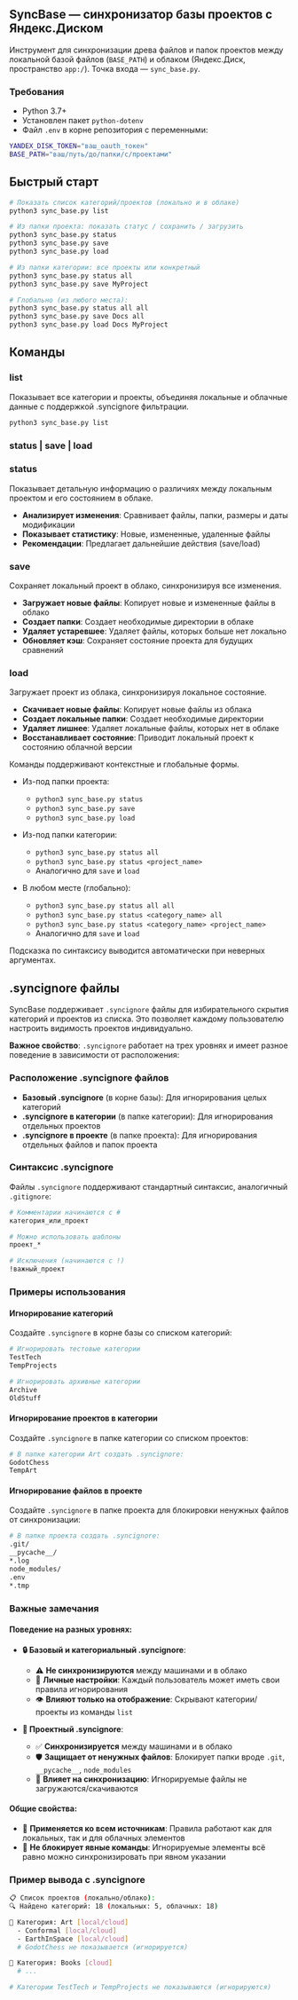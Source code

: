 ## SyncBase — синхронизатор базы проектов с Яндекс.Диском

Инструмент для синхронизации древа файлов и папок проектов между локальной базой файлов (`BASE_PATH`) и облаком (Яндекс.Диск, пространство `app:/`). Точка входа — `sync_base.py`.

### Требования
- Python 3.7+
- Установлен пакет `python-dotenv`
- Файл `.env` в корне репозитория с переменными:

```bash
YANDEX_DISK_TOKEN="ваш_oauth_токен"
BASE_PATH="ваш/путь/до/папки/с/проектами"
```

## Быстрый старт

```bash
# Показать список категорий/проектов (локально и в облаке)
python3 sync_base.py list

# Из папки проекта: показать статус / сохранить / загрузить
python3 sync_base.py status
python3 sync_base.py save
python3 sync_base.py load

# Из папки категории: все проекты или конкретный
python3 sync_base.py status all
python3 sync_base.py save MyProject

# Глобально (из любого места):
python3 sync_base.py status all all
python3 sync_base.py save Docs all
python3 sync_base.py load Docs MyProject
```

## Команды

### list
Показывает все категории и проекты, объединяя локальные и облачные данные с поддержкой .syncignore фильтрации. 

```bash
python3 sync_base.py list
```

### status | save | load

### status
Показывает детальную информацию о различиях между локальным проектом и его состоянием в облаке.

- **Анализирует изменения**: Сравнивает файлы, папки, размеры и даты модификации
- **Показывает статистику**: Новые, измененные, удаленные файлы
- **Рекомендации**: Предлагает дальнейшие действия (save/load)

### save
Сохраняет локальный проект в облако, синхронизируя все изменения.

- **Загружает новые файлы**: Копирует новые и измененные файлы в облако
- **Создает папки**: Создает необходимые директории в облаке
- **Удаляет устаревшее**: Удаляет файлы, которых больше нет локально
- **Обновляет кэш**: Сохраняет состояние проекта для будущих сравнений

### load
Загружает проект из облака, синхронизируя локальное состояние.

- **Скачивает новые файлы**: Копирует новые файлы из облака
- **Создает локальные папки**: Создает необходимые директории
- **Удаляет лишнее**: Удаляет локальные файлы, которых нет в облаке
- **Восстанавливает состояние**: Приводит локальный проект к состоянию облачной версии

Команды поддерживают контекстные и глобальные формы.

- Из-под папки проекта:
  - `python3 sync_base.py status`
  - `python3 sync_base.py save`
  - `python3 sync_base.py load`

- Из-под папки категории:
  - `python3 sync_base.py status all`
  - `python3 sync_base.py status <project_name>`
  - Аналогично для `save` и `load`

- В любом месте (глобально):
  - `python3 sync_base.py status all all`
  - `python3 sync_base.py status <category_name> all`
  - `python3 sync_base.py status <category_name> <project_name>`
  - Аналогично для `save` и `load`

Подсказка по синтаксису выводится автоматически при неверных аргументах.

## .syncignore файлы
SyncBase поддерживает `.syncignore` файлы для избирательного скрытия категорий и проектов из списка. Это позволяет каждому пользователю настроить видимость проектов индивидуально.

**Важное свойство**: `.syncignore` работает на трех уровнях и имеет разное поведение в зависимости от расположения:

### Расположение .syncignore файлов

- **Базовый .syncignore** (в корне базы): Для игнорирования целых категорий
- **.syncignore в категории** (в папке категории): Для игнорирования отдельных проектов
- **.syncignore в проекте** (в папке проекта): Для игнорирования отдельных файлов и папок проекта

### Синтаксис .syncignore

Файлы `.syncignore` поддерживают стандартный синтаксис, аналогичный `.gitignore`:

```bash
# Комментарии начинаются с #
категория_или_проект

# Можно использовать шаблоны
проект_*

# Исключения (начинаются с !)
!важный_проект
```

### Примеры использования

#### Игнорирование категорий
Создайте `.syncignore` в корне базы со списком категорий:

```bash
# Игнорировать тестовые категории
TestTech
TempProjects

# Игнорировать архивные категории
Archive
OldStuff
```

#### Игнорирование проектов в категории
Создайте `.syncignore` в папке категории со списком проектов:

```bash
# В папке категории Art создать .syncignore:
GodotChess
TempArt
```

#### Игнорирование файлов в проекте
Создайте `.syncignore` в папке проекта для блокировки ненужных файлов от синхронизации:

```bash
# В папке проекта создать .syncignore:
.git/
__pycache__/
*.log
node_modules/
.env
*.tmp
```

### Важные замечания

#### Поведение на разных уровнях:

- **🔒 Базовый и категориальный .syncignore**:
  - ⚠️ **Не синхронизируются** между машинами и в облако
  - 🎯 **Личные настройки**: Каждый пользователь может иметь свои правила игнорирования
  - 👁️ **Влияют только на отображение**: Скрывают категории/проекты из команды `list`

- **🔄 Проектный .syncignore**:
  - ✅ **Синхронизируется** между машинами и в облако
  - 🛡️ **Защищает от ненужных файлов**: Блокирует папки вроде `.git`, `__pycache__`, `node_modules`
  - 📁 **Влияет на синхронизацию**: Игнорируемые файлы не загружаются/скачиваются

#### Общие свойства:
- 🔄 **Применяется ко всем источникам**: Правила работают как для локальных, так и для облачных элементов
- 📁 **Не блокирует явные команды**: Игнорируемые элементы всё равно можно синхронизировать при явном указании

### Пример вывода с .syncignore

```bash
📋 Список проектов (локально/облако):
🔍 Найдено категорий: 18 (локальных: 5, облачных: 18)

📂 Категория: Art [local/cloud]
  - Conformal [local/cloud]
  - EarthInSpace [local/cloud]
  # GodotChess не показывается (игнорируется)

📂 Категория: Books [cloud]
  # ...

# Категории TestTech и TempProjects не показываются (игнорируются)
```


